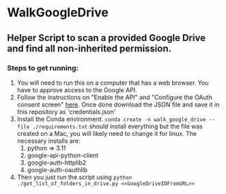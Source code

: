 # WalkGoogleDrive
## Helper Script to scan a provided Google Drive and find all non-inherited permission.

### Steps to get running:
1. You will need to run this on a computer that has a web browser. You have to approve access to the Google API.
1. Follow the instructions on "Enable the API" and "Configure the OAuth consent screen" [here](https://developers.google.com/drive/api/quickstart/python). Once done download the JSON file and save it in this repository as 'credentials.json'
1. Install the Conda environment. `conda create -n walk_google_drive --file ./requirements.txt` should install everything but the file was created on a Mac, you will likely need to change it for linux. The necessary installs are:
    1. python => 3.11
    1. google-api-python-client
    1. google-auth-httplib2
    1. google-auth-oauthlib
1. Then you just run the script using `python ./get_list_of_folders_in_drive.py <<GoogleDriveIDFromURL>>`
